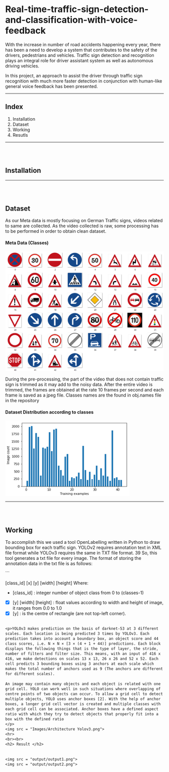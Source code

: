 # Real-time-traffic-sign-detection-and-classification-with-voice-feedback

<p>With the increase in number of road accidents happening every year, there has been a need to develop a system that contributes to the safety of the drivers, pedestrians and vehicles. Traffic sign detection and recognition plays an integral role for driver assistant system as well as autonomous driving vehicles.</p>
<p>In this project, an approach to assist the driver through traffic sign recognition with much more faster detection in conjunction with human-like general voice feedback has been presented.</p>
<hr>

<h2>Index</h2> 

<ol>
  <li>Installation</li>
  <li>Dataset</li>
  <li>Working</li>
  <li>Resutls</li>
</ol>
<hr>
<br><br>
<h2> Installation </h2>
<hr>
<br><br>
<h2> Dataset </h2>
<p> As our Meta data is mostly focusing on German Traffic signs, videos related to same are collected. As the video collected is raw, some processing has to be performed in order to obtain clean dataset. </p>

<h4> Meta Data (Classes) </h4>
<img src = "Images/meta.png">

<p> During the pre-processing, the part of the video that does not contain traffic sign is trimmed as it may add to the noisy data. After the entire video is trimmed, the frames are obtained at the rate 10 frames per second and each frame is saved as a jpeg file. Classes names are the found in obj.names file in the repository</p>

<h4> Dataset Distribution according to classes </h4>
<img src = "Images/Data Distribution.png" >

<hr>
<br><br>
<h2> Working </h2>

<p>To accomplish this we used a tool OpenLabelling written in Python to draw bounding box for each traffic sign. YOLOv2 requires annotation text in XML file format while YOLOv3 requires the same in TXT file format.
39
So, this tool generates a txt file for every image. The format of storing the annotation data in the
txt file is as follows:</p>
```

[class_id] [x] [y] [width] [height]
Where:
- [class_id] : integer number of object class from 0 to (classes-1)
- [x] [y] [width] [height] : float values according to width and height of image, it ranges from
0.0 to 1.0
- [x] [y] : is the centre of rectangle (are not top-left corner).

```

<p>YOLOv3 makes prediction on the basis of darknet-53 at 3 different scales. Each location is being predicted 3 times by YOLOv3. Each prediction takes into account a boundary box, an object score and 44 class scores, i.e. N × N × [3 × (4 + 1 + 44)] predictions. Each block displays the following things that is the type of layer, the stride, number of filters and filter size. This means, with an input of 416 x 416, we make detections on scales 13 x 13, 26 x 26 and 52 x 52. Each cell predicts 3 bounding boxes using 3 anchors at each scale which makes the total number of anchors used as 9 (The anchors are different for different scales). 

An image may contain many objects and each object is related with one grid cell. YOLO can work well in such situations where overlapping of centre points of two objects can occur. To allow a grid cell to detect multiple objects, YOLO uses anchor boxes [2]. With the help of anchor boxes, a longer grid cell vector is created and multiple classes with each grid cell can be associated. Anchor boxes have a defined aspect ratio with which they try to detect objects that properly fit into a box with the defined ratio
</p>
<img src = "Images/Architecture Yolov3.png">
<hr>
<br><br>
<h2> Result </h2>


<img src = "output/output1.png">
<img src = "output/output2.png">

